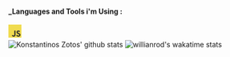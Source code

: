 <!--
**zotosk/zotosk** is a ✨ _special_ ✨ repository because its `README.md` (this file) appears on your GitHub profile. -->

#### _Languages and Tools i'm Using :

<img align="left" alt="JavaScript" width="26px" src="https://raw.githubusercontent.com/github/explore/80688e429a7d4ef2fca1e82350fe8e3517d3494d/topics/javascript/javascript.png" />
<br />


![Konstantinos Zotos' github stats](https://github-readme-stats.vercel.app/api?username=zotosk&show_icons=true&theme=vue-dark&count_private=true&include_all_commits=true&hide=contribs,prs,issues)
![willianrod's wakatime stats](https://github-readme-stats.vercel.app/api/wakatime?username=kzotos)
